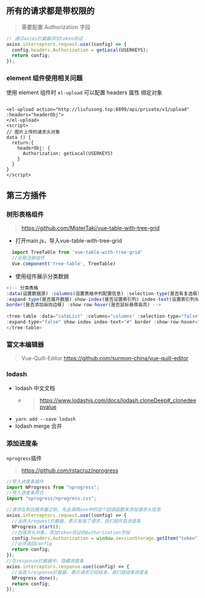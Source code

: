 ## 所有的请求都是带权限的

> 需要配置 Authorization 字段

```javascript
// 通过axios拦截器添加token验证
axios.interceptors.request.use((config) => {
  config.headers.Authorization = getLocal(USERKEYS);
  return config;
});
```

### element 组件使用相关问题
使用 element 组件时
`el-upload` 可以配置 headers 属性 绑定对象

```vue

<el-upload action="http://liufusong.top:8899/api/private/v1/upload" :headers="headerObj">
</el-upload>
<script>
// 图片上传的请求头对象
data () {
  return:{
    headerObj: {
      Authorization: getLocal(USERKEYS)
    }
  }
}
</script>
```

## 第三方插件

### 树形表格组件

> https://github.com/MisterTaki/vue-table-with-tree-grid  <br />
+ 打开main.js，导入vue-table-with-tree-grid
```js
  import TreeTable from 'vue-table-with-tree-grid'
  //全局注册组件
  Vue.component('tree-table', TreeTable)
```
+ 使用组件展示分类数据
```js
<!-- 分类表格
:data(设置数据源) :columns(设置表格中列配置信息) :selection-type(是否有复选框)
:expand-type(是否展开数据) show-index(是否设置索引列) index-text(设置索引列头)
border(是否添加纵向边框) :show-row-hover(是否鼠标悬停高亮) -->
    
<tree-table :data="cateList" :columns="columns" :selection-type="false"
:expand-type="false" show-index index-text="#" border :show-row-hover="false">
</tree-table>
```

### 富文本编辑器

> Vue-Quill-Editor
> https://github.com/surmon-china/vue-quill-editor

### lodash

- lodash 中文文档
    - > https://www.lodashjs.com/docs/lodash.cloneDeep#_clonedeepvalue
- `yarn add --save lodash`
- lodash merge 合并

### 添加进度条

`nprogress`插件

> https://github.com/rstacruz/nprogress

```javascript
//导入进度条插件
import NProgress from "nprogress";
//导入进度条样式
import "nprogress/nprogress.css";

//请求在到达服务器之前，先会调用use中的这个回调函数来添加请求头信息
axios.interceptors.request.use((config) => {
  //当进入request拦截器，表示发送了请求，我们就开启进度条
  NProgress.start();
  //为请求头对象，添加token验证的Authorization字段
  config.headers.Authorization = window.sessionStorage.getItem("token");
  //必须返回config
  return config;
});
//在response拦截器中，隐藏进度条
axios.interceptors.response.use((config) => {
  //当进入response拦截器，表示请求已经结束，我们就结束进度条
  NProgress.done();
  return config;
});
```
